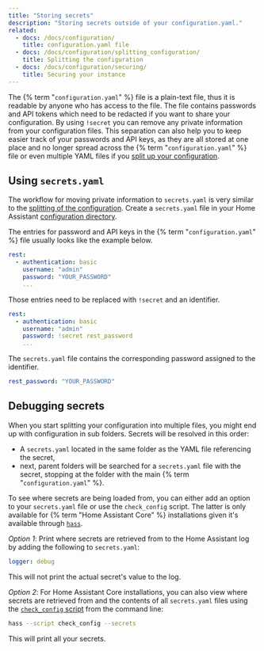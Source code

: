 ```yaml
---
title: "Storing secrets"
description: "Storing secrets outside of your configuration.yaml."
related:
  - docs: /docs/configuration/
    title: configuration.yaml file
  - docs: /docs/configuration/splitting_configuration/
    title: Splitting the configuration
  - docs: /docs/configuration/securing/
    title: Securing your instance
---
```


The {% term "`configuration.yaml`" %} file is a plain-text file, thus it is readable by anyone who has access to the file. The file contains passwords and API tokens which need to be redacted if you want to share your configuration. By using `!secret` you can remove any private information from your configuration files. This separation can also help you to keep easier track of your passwords and API keys, as they are all stored at one place and no longer spread across the {% term "`configuration.yaml`" %} file or even multiple YAML files if you [split up your configuration](/docs/configuration/splitting_configuration/).

## Using `secrets.yaml`

The workflow for moving private information to `secrets.yaml` is very similar to the [splitting of the configuration](/docs/configuration/splitting_configuration/). Create a `secrets.yaml` file in your Home Assistant [configuration directory](/docs/configuration/).

The entries for password and API keys in the {% term "`configuration.yaml`" %} file usually looks like the example below.

```yaml
rest:
  - authentication: basic
    username: "admin"
    password: "YOUR_PASSWORD"
    ...
```

Those entries need to be replaced with `!secret` and an identifier.

```yaml
rest:
  - authentication: basic
    username: "admin"
    password: !secret rest_password
    ...
```

The `secrets.yaml` file contains the corresponding password assigned to the identifier.

```yaml
rest_password: "YOUR_PASSWORD"
```

## Debugging secrets

When you start splitting your configuration into multiple files, you might end up with configuration in sub folders. Secrets will be resolved in this order:

- A `secrets.yaml` located in the same folder as the YAML file referencing the secret,
- next, parent folders will be searched for a `secrets.yaml` file with the secret, stopping at the folder with the main {% term "`configuration.yaml`" %}.

To see where secrets are being loaded from, you can either add an option to your `secrets.yaml` file or use the `check_config` script. The latter is only available for {% term "Home Assistant Core" %} installations given it's available through [`hass`](/docs/tools/hass/).

*Option 1*: Print where secrets are retrieved from to the Home Assistant log by adding the following to `secrets.yaml`:

```yaml
logger: debug
```

This will not print the actual secret's value to the log.

*Option 2*: For Home Assistant Core installations, you can also view where secrets are retrieved from and the contents of all `secrets.yaml` files using the [`check_config` script](/docs/tools/check_config/) from the command line:

```bash
hass --script check_config --secrets
```

This will print all your secrets.
